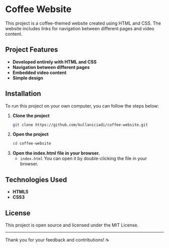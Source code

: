 # Coffee Website

This project is a coffee-themed website created using HTML and CSS. The website includes links for navigation between different pages and video content.

## Project Features
- **Developed entirely with HTML and CSS**
- **Navigation between different pages**
- **Embedded video content**
- **Simple design**

## Installation
To run this project on your own computer, you can follow the steps below:

1. **Clone the project**
   ```bash
   git clone https://github.com/kullaniciadi/coffee-website.git
   ```
2. **Open the project**
   ```bash
   cd coffee-website
   ```
3. **Open the index.html file in your browser.**
   - `index.html` You can open it by double-clicking the file in your browser.
   
## Technologies Used
- **HTML5**
- **CSS3**

## License
This project is open source and licensed under the MIT License.

---
Thank you for your feedback and contributions! ☕

